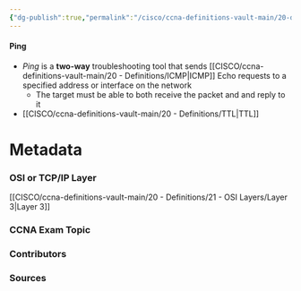 ```yaml
---
{"dg-publish":true,"permalink":"/cisco/ccna-definitions-vault-main/20-definitions/ping/","tags":["defs_ccna"]}
---
```


#### Ping
- *Ping* is a **two-way** troubleshooting tool that sends [[CISCO/ccna-definitions-vault-main/20 - Definitions/ICMP\|ICMP]] Echo requests to a specified address or interface on the network
	- The target must be able to both receive the packet and and reply to it
- [[CISCO/ccna-definitions-vault-main/20 - Definitions/TTL\|TTL]] 

# Metadata
### OSI or TCP/IP Layer
[[CISCO/ccna-definitions-vault-main/20 - Definitions/21 - OSI Layers/Layer 3\|Layer 3]]
### CCNA Exam Topic

### Contributors

### Sources
